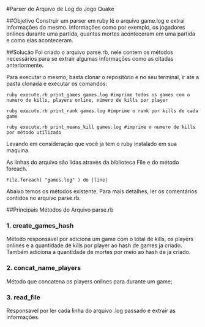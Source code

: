 #Parser do Arquivo de Log do Jogo Quake

##Objetivo
Construir um parser em ruby lê o arquivo game.log e extrai informações do mesmo. Informações como por exemplo, os jogadores onlines durante uma partida, quantas mortes aconteceram em uma partida e como elas aconteceram.

##Solução
Foi criado o arquivo parse.rb, nele contem os métodos necessários para se extrair algumas informações como as citadas anteriormente.

Para executar o mesmo, basta clonar o repositório e no seu terminal, ir ate a pasta clonada e executar os comandos: 

	
	ruby execute.rb print_games games.log #imprime todos os games com o numero de kills, players online, número de kills por player
	
	ruby execute.rb print_rank games.log #imprime o rank por kills de cada game
	
	ruby execute.rb print_means_kill games.log #imprime o numero de kills por método utilizado
	

Levando em consideração que você ja tem o ruby instalado em sua maquina.

As linhas do arquivo são lidas através da biblioteca File e do método foreach.
	
	File.foreach( "games.log" ) do |line|
	

Abaixo temos os métodos existente. Para mais detalhes, ler os comentários contidos no arquivo parse.rb.

##Principais Métodos do Arquivo parse.rb

### 1. create_games_hash
Método responsável por adiciona um game com o total de kills, os players onlines e a quantidade de kills por player ao hash de games ja criado. Também adiciona a quantidade de mortes por meio ao hash de ja criado.

### 2. concat_name_players
Método que concatena os players onlines para durante um game;

### 3. read_file
Responsavel por ler cada linha do arquivo .log passado e extrair as informações.
